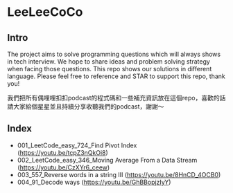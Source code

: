 # LeeLeeCoCo
## Intro
The project aims to solve programming questions which will always shows in tech interview. We hope to share ideas and problem solving strategy when facing those questions. This repo shows our solutions in different language. Please feel free to reference and STAR to support this repo, thank you!

我們把所有偶哩哩扣扣podcast的程式碼和一些補充資訊放在這個repo，喜歡的話請大家給個星星並且持續分享收聽我們的podcast，謝謝～

## Index
- 001_LeetCode_easy_724_Find Pivot Index (https://youtu.be/tcpZ3nQkOi8)
- 002_LeetCode_easy_346_Moving Average From a Data Stream (https://youtu.be/CzXYr6_ceew)
- 003_557_Reverse words in a string III (https://youtu.be/8HnCD_4OCB0)
- 004_91_Decode ways (https://youtu.be/GhBBopjzIyY)


